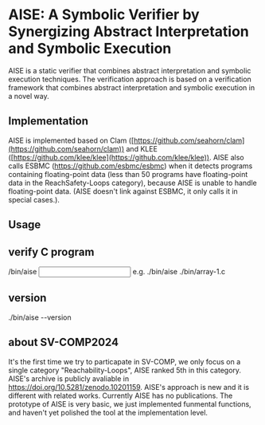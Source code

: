# AISE: A Symbolic Verifier by Synergizing Abstract Interpretation and Symbolic Execution	

AISE is a static verifier that combines abstract interpretation and symbolic execution techniques. The verification approach is based on a verification framework that combines abstract interpretation and symbolic execution in a novel way. 

## Implementation
AISE is implemented based on Clam ([https://github.com/seahorn/clam](https://github.com/seahorn/clam)) and KLEE ([https://github.com/klee/klee](https://github.com/klee/klee)).
AISE also calls ESBMC (https://github.com/esbmc/esbmc) when it detects programs containing floating-point data (less than 50 programs have floating-point data in the ReachSafety-Loops category), because AISE is unable to handle floating-point data. (AISE doesn't link against ESBMC, it only calls it in special cases.).

## Usage

## verify C program
/bin/aise <input C file>
e.g. ./bin/aise ./bin/array-1.c
## version
./bin/aise --version 

## about SV-COMP2024
It's the first time we try to particapate in SV-COMP, we only focus on a single category "Reachability-Loops", AISE ranked 5th in this category. AISE's archive is publicly avaliable in https://doi.org/10.5281/zenodo.10201159. AISE's approach is new and it is different with related works. Currently AISE has no publications. The prototype of AISE is very basic, we just implemented funmental functions, and haven't yet polished the tool at the implementation level.
